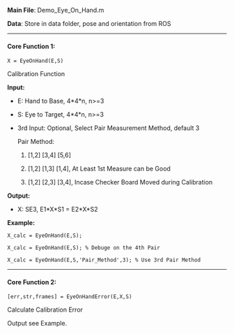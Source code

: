 **Main File**: Demo_Eye_On_Hand.m

**Data**: Store in data folder, pose and orientation from ROS



------

#### Core Function 1:

`X = EyeOnHand(E,S)`

Calibration Function



**Input:** 

- E: Hand to Base, 4\*4*n, n>=3
- S: Eye to Target, 4\*4*n, n>=3

- 3rd Input: Optional, Select Pair Measurement Method, default 3

  Pair Method:

  1. [1,2] [3,4] [5,6]

  2. [1,2] [1,3] [1,4], At Least 1st Measure can be Good

  3. [1,2] [2,3] [3,4], Incase Checker Board Moved during Calibration



**Output:**

- X: SE3, E1\*X\*S1 = E2\*X*S2



**Example:**

`X_calc = EyeOnHand(E,S);` 

`X_calc = EyeOnHand(E,S); % Debuge on the 4th Pair`

`X_calc = EyeOnHand(E,S,'Pair_Method',3); % Use 3rd Pair Method` 



------

#### Core Function 2:

`[err,str,frames] = EyeOnHandError(E,X,S)`

Calculate Calibration Error

Output see Example.